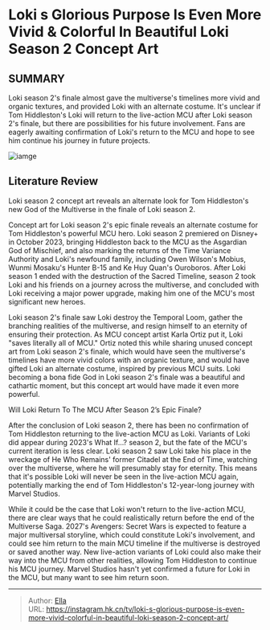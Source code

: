 # Loki s Glorious Purpose Is Even More Vivid &amp; Colorful In Beautiful Loki Season 2 Concept Art


## SUMMARY 



  Loki season 2&#39;s finale almost gave the multiverse&#39;s timelines more vivid and organic textures, and provided Loki with an alternate costume.   It&#39;s unclear if Tom Hiddleston&#39;s Loki will return to the live-action MCU after Loki season 2&#39;s finale, but there are possibilities for his future involvement.   Fans are eagerly awaiting confirmation of Loki&#39;s return to the MCU and hope to see him continue his journey in future projects.  

![iamge](https://static1.srcdn.com/wordpress/wp-content/uploads/2024/01/loki-in-his-final-green-costume-in-loki-season-2-s-finale.jpg)

## Literature Review
Loki season 2 concept art reveals an alternate look for Tom Hiddleston&#39;s new God of the Multiverse in the finale of Loki season 2.




Concept art for Loki season 2&#39;s epic finale reveals an alternate costume for Tom Hiddleston&#39;s powerful MCU hero. Loki season 2 premiered on Disney&#43; in October 2023, bringing Hiddleston back to the MCU as the Asgardian God of Mischief, and also marking the returns of the Time Variance Authority and Loki&#39;s newfound family, including Owen Wilson&#39;s Mobius, Wunmi Mosaku&#39;s Hunter B-15 and Ke Huy Quan&#39;s Ouroboros. After Loki season 1 ended with the destruction of the Sacred Timeline, season 2 took Loki and his friends on a journey across the multiverse, and concluded with Loki receiving a major power upgrade, making him one of the MCU&#39;s most significant new heroes.




Loki season 2&#39;s finale saw Loki destroy the Temporal Loom, gather the branching realities of the multiverse, and resign himself to an eternity of ensuring their protection. As MCU concept artist Karla Ortiz put it, Loki &#34;saves literally all of MCU.&#34; Ortiz noted this while sharing unused concept art from Loki season 2&#39;s finale, which would have seen the multiverse&#39;s timelines have more vivid colors with an organic texture, and would have gifted Loki an alternate costume, inspired by previous MCU suits. Loki becoming a bona fide God in Loki season 2&#39;s finale was a beautiful and cathartic moment, but this concept art would have made it even more powerful.


 


 Will Loki Return To The MCU After Season 2’s Epic Finale? 
         




After the conclusion of Loki season 2, there has been no confirmation of Tom Hiddleston returning to the live-action MCU as Loki. Variants of Loki did appear during 2023&#39;s What If...? season 2, but the fate of the MCU&#39;s current iteration is less clear. Loki season 2 saw Loki take his place in the wreckage of He Who Remains&#39; former Citadel at the End of Time, watching over the multiverse, where he will presumably stay for eternity. This means that it&#39;s possible Loki will never be seen in the live-action MCU again, potentially marking the end of Tom Hiddleston&#39;s 12-year-long journey with Marvel Studios.

While it could be the case that Loki won&#39;t return to the live-action MCU, there are clear ways that he could realistically return before the end of the Multiverse Saga. 2027&#39;s Avengers: Secret Wars is expected to feature a major multiversal storyline, which could constitute Loki&#39;s involvement, and could see him return to the main MCU timeline if the multiverse is destroyed or saved another way. New live-action variants of Loki could also make their way into the MCU from other realities, allowing Tom Hiddleston to continue his MCU journey. Marvel Studios hasn&#39;t yet confirmed a future for Loki in the MCU, but many want to see him return soon.






---

> Author: [Ella](https://instagram.hk.cn/)  
> URL: https://instagram.hk.cn/tv/loki-s-glorious-purpose-is-even-more-vivid-colorful-in-beautiful-loki-season-2-concept-art/  

